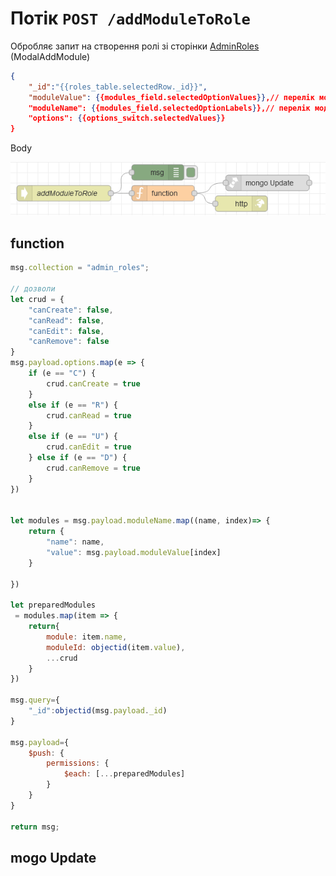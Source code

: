 # Потік `POST /addModuleToRole`

Обробляє запит на створення ролі зі сторінки [AdminRoles](page_adminroles.md) (ModalAddModule)

```json
{
	"_id":"{{roles_table.selectedRow._id}}",
	"moduleValue": {{modules_field.selectedOptionValues}},// перелік модулів 
	"moduleName": {{modules_field.selectedOptionLabels}},// перелік модулів 
	"options": {{options_switch.selectedValues}}
}
```

Body

![image-20230517153416072](media/image-20230517153416072.png)

## function

```js
msg.collection = "admin_roles";

// дозволи
let crud = {
    "canCreate": false,
    "canRead": false,
    "canEdit": false,
    "canRemove": false
}
msg.payload.options.map(e => {
    if (e == "C") {
        crud.canCreate = true
    }
    else if (e == "R") {
        crud.canRead = true
    }
    else if (e == "U") {
        crud.canEdit = true
    } else if (e == "D") {
        crud.canRemove = true
    }
})


let modules = msg.payload.moduleName.map((name, index)=> {
    return {
        "name": name,
        "value": msg.payload.moduleValue[index]
    }

})

let preparedModules
 = modules.map(item => {
    return{
        module: item.name,
        moduleId: objectid(item.value),
        ...crud
    }
})

msg.query={
    "_id":objectid(msg.payload._id)
}

msg.payload={
    $push: {
        permissions: {
            $each: [...preparedModules]
        }
    }
}

return msg;
```

## mogo Update